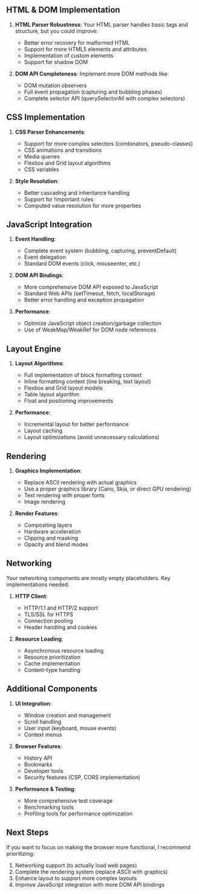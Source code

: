## HTML & DOM Implementation

1. **HTML Parser Robustness**: Your HTML parser handles basic tags and structure, but you could improve:
   - Better error recovery for malformed HTML
   - Support for more HTML5 elements and attributes
   - Implementation of custom elements
   - Support for shadow DOM

2. **DOM API Completeness**: Implement more DOM methods like:
   - DOM mutation observers
   - Full event propagation (capturing and bubbling phases)
   - Complete selector API (querySelectorAll with complex selectors)

## CSS Implementation

1. **CSS Parser Enhancements**:
   - Support for more complex selectors (combinators, pseudo-classes)
   - CSS animations and transitions
   - Media queries
   - Flexbox and Grid layout algorithms
   - CSS variables

2. **Style Resolution**:
   - Better cascading and inheritance handling
   - Support for !important rules 
   - Computed value resolution for more properties

## JavaScript Integration

1. **Event Handling**:
   - Complete event system (bubbling, capturing, preventDefault)
   - Event delegation
   - Standard DOM events (click, mouseenter, etc.)

2. **DOM API Bindings**:
   - More comprehensive DOM API exposed to JavaScript
   - Standard Web APIs (setTimeout, fetch, localStorage)
   - Better error handling and exception propagation

3. **Performance**:
   - Optimize JavaScript object creation/garbage collection
   - Use of WeakMap/WeakRef for DOM node references

## Layout Engine

1. **Layout Algorithms**:
   - Full implementation of block formatting context
   - Inline formatting context (line breaking, text layout)
   - Flexbox and Grid layout models
   - Table layout algorithm
   - Float and positioning improvements

2. **Performance**:
   - Incremental layout for better performance
   - Layout caching
   - Layout optimizations (avoid unnecessary calculations)

## Rendering

1. **Graphics Implementation**:
   - Replace ASCII rendering with actual graphics
   - Use a proper graphics library (Cairo, Skia, or direct GPU rendering)
   - Text rendering with proper fonts
   - Image rendering

2. **Render Features**:
   - Compositing layers
   - Hardware acceleration
   - Clipping and masking
   - Opacity and blend modes

## Networking

Your networking components are mostly empty placeholders. Key implementations needed:

1. **HTTP Client**:
   - HTTP/1.1 and HTTP/2 support
   - TLS/SSL for HTTPS
   - Connection pooling
   - Header handling and cookies

2. **Resource Loading**:
   - Asynchronous resource loading
   - Resource prioritization
   - Cache implementation
   - Content-type handling

## Additional Components

1. **UI Integration**:
   - Window creation and management
   - Scroll handling
   - User input (keyboard, mouse events)
   - Context menus

2. **Browser Features**:
   - History API
   - Bookmarks
   - Developer tools
   - Security features (CSP, CORS implementation)

3. **Performance & Testing**:
   - More comprehensive test coverage
   - Benchmarking tools
   - Profiling tools for performance optimization

## Next Steps

If you want to focus on making the browser more functional, I recommend prioritizing:

1. Networking support (to actually load web pages)
2. Complete the rendering system (replace ASCII with graphics)
3. Enhance layout to support more complex layouts
4. Improve JavaScript integration with more DOM API bindings

